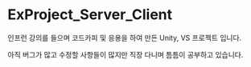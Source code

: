 # ExProject_Server_Client
 인프런 강의를 들으며 코드카피 및 응용을 하여 만든 Unity, VS 프로젝트 입니다.
 
 아직 버그가 많고 수정할 사항들이 많지만 직장 다니며 틈틈이 공부하고 있습니다.
